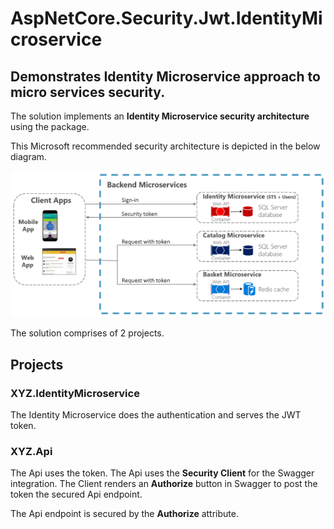# AspNetCore.Security.Jwt.IdentityMicroservice

## Demonstrates Identity Microservice approach to micro services security.

The solution implements an **Identity Microservice security architecture** using the package.

This Microsoft recommended security architecture is depicted in the below diagram.

![Identity Microservice architecture](https://github.com/VeritasSoftware/AspNetCore.Security.Jwt.IdentityMicroservice/blob/master/IdentityMicroserviceAuth.png)

The solution comprises of 2 projects.

## Projects

### XYZ.IdentityMicroservice

The Identity Microservice does the authentication and serves the JWT token.

### XYZ.Api

The Api uses the token.
The Api uses the **Security Client** for the Swagger integration.
The Client renders an **Authorize** button in Swagger to post the token the secured Api endpoint.

The Api endpoint is secured by the **Authorize** attribute.